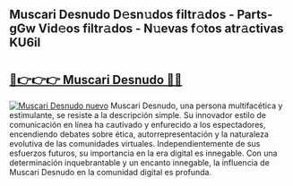 ## Muscari Desnudo D𝚎sn𝚞dos filtr𝚊dos - Parts-gGw Vid𝚎os filtr𝚊dos - N𝚞evas f𝚘tos atr𝚊ctivas KU6il

# <h2><a href="http://mb332g.tromn.icu/?c=Muscari+Desnudo">🔗👉👉👉 Muscari Desnudo 🔗🔗</a></h2>

[![Muscari Desnudo nuevo](https://i.imgur.com/pEAQMta.gif)](http://mb332g.tromn.icu/?c=Muscari+Desnudo)
Muscari Desnudo, una persona multifacética y estimulante, se resiste a la descripción simple. Su innovador estilo de comunicación en línea ha cautivado y enfurecido a los espectadores, encendiendo debates sobre ética, autorrepresentación y la naturaleza evolutiva de las comunidades virtuales. Independientemente de sus esfuerzos futuros, su importancia en la era digital es innegable. Con una determinación inquebrantable y un encanto innegable, la influencia de Muscari Desnudo en la comunidad digital es profunda.
